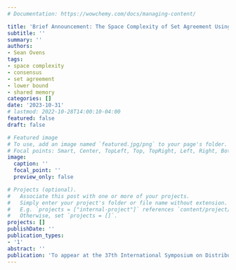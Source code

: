 ```yaml
---
# Documentation: https://wowchemy.com/docs/managing-content/

title: 'Brief Announcement: The Space Complexity of Set Agreement Using Swap'
subtitle: ''
summary: ''
authors:
- Sean Ovens
tags:
- space complexity
- consensus
- set agreement
- lower bound
- shared memory
categories: []
date: '2023-10-31'
# lastmod: 2022-10-28T14:00:10-04:00
featured: false
draft: false

# Featured image
# To use, add an image named `featured.jpg/png` to your page's folder.
# Focal points: Smart, Center, TopLeft, Top, TopRight, Left, Right, BottomLeft, Bottom, BottomRight.
image:
  caption: ''
  focal_point: ''
  preview_only: false

# Projects (optional).
#   Associate this post with one or more of your projects.
#   Simply enter your project's folder or file name without extension.
#   E.g. `projects = ["internal-project"]` references `content/project/deep-learning/index.md`.
#   Otherwise, set `projects = []`.
projects: []
publishDate: ''
publication_types:
- '1'
abstract: ''
publication: 'To appear at the 37th International Symposium on Distributed Computing (DISC 2022)'
---
```

